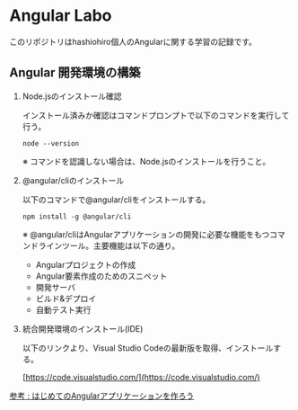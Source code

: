 # Angular Labo

このリポジトリはhashiohiro個人のAngularに関する学習の記録です。

## Angular 開発環境の構築

1. Node.jsのインストール確認

    インストール済みか確認はコマンドプロンプトで以下のコマンドを実行して行う。

    `node --version`

    ※ コマンドを認識しない場合は、Node.jsのインストールを行うこと。

2. @angular/cliのインストール

    以下のコマンドで@angular/cliをインストールする。

    `npm install -g @angular/cli`

    ※ @angular/cliはAngularアプリケーションの開発に必要な機能をもつコマンドラインツール。主要機能は以下の通り。
    
    - Angularプロジェクトの作成
    - Angular要素作成のためのスニペット
    - 開発サーバ
    - ビルド&デプロイ
    - 自動テスト実行

3. 統合開発環境のインストール(IDE)

    以下のリンクより、Visual Studio Codeの最新版を取得、インストールする。

    [https://code.visualstudio.com/](https://code.visualstudio.com/)

[参考 : はじめてのAngularアプリケーションを作ろう](https://angular.jp/tutorial/first-app)